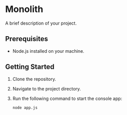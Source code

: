 
# Monolith

A brief description of your project.

## Prerequisites

- Node.js installed on your machine.

## Getting Started

1. Clone the repository.
2. Navigate to the project directory.
3. Run the following command to start the console app:

   ```bash
   node app.js
